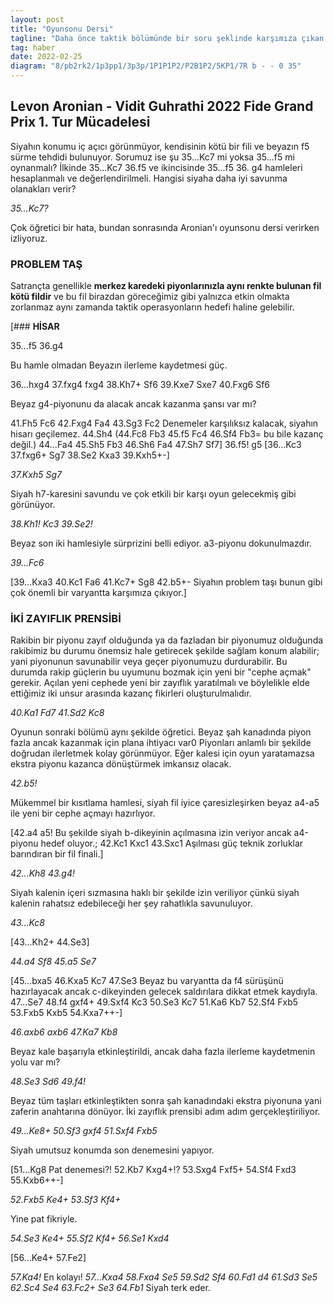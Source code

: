 ```yaml
---
layout: post
title: "Oyunsonu Dersi"
tagline: "Daha önce taktik bölümünde bir soru şeklinde karşımıza çıkan Aronian Gujrathi oyununu mercek altına alacağız. Hatırlanacağı gibi Aronian 2022 Fide Grand Prix finalinde Nakamura'ya kaybetmişti. Bu turnuvada özellikle Aronian'ın oynadığı harika oyunları incelemek bizim için oldukça öğretici.""
tag: haber
date: 2022-02-25
diagram: "8/pb2rk2/1p3pp1/3p3p/1P1P1P2/P2B1P2/5KP1/7R b - - 0 35"
---
```


## **Levon Aronian - Vidit Guhrathi 2022 Fide Grand Prix 1. Tur Mücadelesi**

<div class="cbdiagram"
     data-size="400"
     data-fen="8/pb2rk2/1p3pp1/3p3p/1P1P1P2/P2B1P2/5KP1/7R b - - 0 1"
     data-buttons="0"
     data-legend="Beyazın 35.gxf4 hamlesinden sonraki konum">
</div>

Siyahın konumu iç açıcı görünmüyor, kendisinin kötü bir fili ve beyazın f5 sürme tehdidi bulunuyor. Sorumuz ise şu 35...Kc7 mi yoksa 35...f5 mi oynanmalı? İlkinde 35...Kc7 36.f5 ve ikincisinde 35...f5 36. g4 hamleleri hesaplanmalı ve değerlendirilmeli. Hangisi siyaha daha iyi savunma olanakları verir?

_35...Kc7?_

Çok öğretici bir hata, bundan sonrasında Aronian'ı oyunsonu dersi verirken izliyoruz.

### **PROBLEM TAŞ**

Satrançta genellikle **merkez karedeki piyonlarınızla aynı renkte bulunan fil kötü fildir** ve bu fil birazdan göreceğimiz gibi yalnızca etkin olmakta zorlanmaz aynı zamanda taktik operasyonların hedefi haline gelebilir.


[### **HİSAR**

35...f5 36.g4

Bu hamle olmadan Beyazın ilerleme kaydetmesi güç.

36...hxg4 37.fxg4 fxg4 38.Kh7+ Sf6 39.Kxe7 Sxe7 40.Fxg6 Sf6

Beyaz g4-piyonunu da alacak ancak kazanma şansı var mı?

41.Fh5 Fc6 42.Fxg4 Fa4 43.Sg3 Fc2 Denemeler karşılıksız kalacak, siyahın hisarı geçilemez. 44.Sh4 (44.Fc8 Fb3 45.f5 Fc4 46.Sf4 Fb3= bu bile kazanç değil.) 44...Fa4 45.Sh5 Fb3 46.Sh6 Fa4 47.Sh7 Sf7] 36.f5! g5 [36...Kc3 37.fxg6+ Sg7 38.Se2 Kxa3 39.Kxh5+-]

_37.Kxh5 Sg7_

Siyah h7-karesini savundu ve çok etkili bir karşı oyun gelecekmiş gibi görünüyor.

<div class="cbdiagram"
     data-size="400"
     data-fen="8/pbr3k1/1p3p2/3p1PpR/1P1P4/P2B1P2/5KP1/8 w - - 0 38"
     data-buttons="0"
     data-legend="37...Şg7 hamlesinden sonraki konum">
</div>

_38.Kh1! Kc3 39.Se2!_

Beyaz son iki hamlesiyle sürprizini belli ediyor. a3-piyonu dokunulmazdır.

_39...Fc6_

[39...Kxa3 40.Kc1 Fa6 41.Kc7+ Sg8 42.b5+- Siyahın problem taşı bunun gibi çok önemli bir varyantta karşımıza çıkıyor.]

### İKİ ZAYIFLIK PRENSİBİ

Rakibin bir piyonu zayıf olduğunda ya da fazladan bir piyonumuz olduğunda rakibimiz bu durumu önemsiz hale getirecek şekilde sağlam konum alabilir; yani piyonunun savunabilir veya geçer piyonumuzu durdurabilir. Bu durumda rakip güçlerin bu uyumunu bozmak için yeni bir "cephe açmak" gerekir. Açılan yeni cephede yeni bir zayıflık yaratılmalı ve böylelikle elde ettiğimiz iki unsur arasında kazanç fikirleri oluşturulmalıdır.

_40.Ka1 Fd7 41.Sd2 Kc8_

Oyunun sonraki bölümü aynı şekilde öğretici. Beyaz şah kanadında piyon fazla ancak kazanmak için plana ihtiyacı var0 Piyonları anlamlı bir şekilde doğrudan ilerletmek kolay görünmüyor. Eğer kalesi için oyun yaratamazsa ekstra piyonu kazanca dönüştürmek imkansız olacak.

<div class="cbdiagram"
     data-size="400"
     data-fen="2r5/p2b2k1/1p3p2/3p1Pp1/1P1P4/P2B1P2/3K2P1/R7 w - - 0 42"
     data-buttons="0"
     data-legend="41...Kc8 sonraki konum">
</div>

_42.b5!_

 Mükemmel bir kısıtlama hamlesi, siyah fil iyice çaresizleşirken beyaz a4-a5 ile yeni bir cephe açmayı hazırlıyor.

[42.a4 a5! Bu şekilde siyah b-dikeyinin açılmasına izin veriyor ancak a4-piyonu hedef oluyor.;
42.Kc1 Kxc1 43.Sxc1 Aşılması güç teknik zorluklar barındıran bir fil finali.]

_42...Kh8 43.g4!_

Siyah kalenin içeri sızmasına haklı bir şekilde izin veriliyor çünkü siyah kalenin rahatsız edebileceği her şey rahatlıkla savunuluyor.

_43...Kc8_

[43...Kh2+ 44.Se3]

_44.a4 Sf8 45.a5 Se7_

[45...bxa5 46.Kxa5 Kc7 47.Se3 Beyaz bu varyantta da f4 sürüşünü hazırlayacak ancak c-dikeyinden gelecek saldırılara dikkat etmek kaydıyla. 47...Se7 48.f4 gxf4+ 49.Sxf4 Kc3 50.Se3 Kc7 51.Ka6 Kb7 52.Sf4 Fxb5 53.Fxb5 Kxb5 54.Kxa7++-]

_46.axb6 axb6 47.Ka7 Kb8_

<div class="cbdiagram"
     data-size="400"
     data-fen="1r6/R2bk3/1p3p2/1P1p1Pp1/3P2P1/3B1P2/3K4/8 w - - 0 48"
     data-buttons="0"
     data-legend="47...Kb8 sonraki konum">
     </div>

Beyaz kale başarıyla etkinleştirildi, ancak daha fazla ilerleme kaydetmenin yolu var mı?

_48.Se3 Sd6 49.f4!_

Beyaz tüm taşları etkinleştikten sonra şah kanadındaki ekstra piyonuna yani zaferin anahtarına dönüyor. İki zayıflık prensibi adım adım gerçekleştiriliyor.

_49...Ke8+ 50.Sf3 gxf4 51.Sxf4 Fxb5_

Siyah umutsuz konumda son denemesini yapıyor.

[51...Kg8 Pat denemesi?! 52.Kb7 Kxg4+!? 53.Sxg4 Fxf5+ 54.Sf4 Fxd3 55.Kxb6++-]

_52.Fxb5 Ke4+ 53.Sf3 Kf4+_

Yine pat fikriyle.

_54.Se3 Ke4+ 55.Sf2 Kf4+ 56.Se1 Kxd4_

[56...Ke4+ 57.Fe2]

_57.Ka4!_ En kolayı! _57...Kxa4 58.Fxa4 Se5 59.Sd2 Sf4 60.Fd1 d4 61.Sd3 Se5 62.Sc4 Se4 63.Fc2+ Se3 64.Fb1_ Siyah terk eder.

<div class="cbreplay" data-url="{{ site.url }}/assets/pgn/Aronian_Gujrathi_2022.pgn" style="max-width:100%;"></div>
